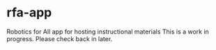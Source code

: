 # rfa-app
Robotics for All app for hosting instructional materials
This is a work in progress. Please check back in later.
